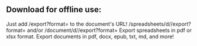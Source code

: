 ## Download for offline use:
Just add /export?format=<file type> to the document's URL!
/spreadsheets/d/<document ID>/export?format=<file type>
and/or
/document/d/<document ID>/export?format=<file type>
Export spreadsheets in pdf or xlsx format. Export documents in pdf, docx, epub, txt, md, and more!
